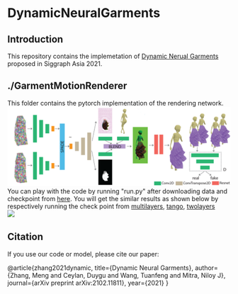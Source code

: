 # DynamicNeuralGarments

## Introduction

This repository contains the implemetation of [Dynamic Nerual Garments](http://geometry.cs.ucl.ac.uk/projects/2021/DynamicNeuralGarments/) proposed in Siggraph Asia 2021.

## ./GarmentMotionRenderer
This folder contains the pytorch implementation of the rendering network.
![](network.png) <br />
You can play with the code by running "run.py" after downloading data and checkpoint from [here](https://drive.google.com/drive/folders/1F-ZGdAiAR1ORiGtYoW87Pq4gMJa70Sfz?usp=sharing). You will get the similar results as shown below by respectively running the check point from [multilayers](https://drive.google.com/drive/folders/1DrQJoUI7gb2N3qOxfM8cOW3iLThZ0vAD?usp=sharing), [tango](https://drive.google.com/drive/folders/1jJaFBwQGstLJBMaj2J93Sw9Y5GsLcvGT?usp=sharing), [twolayers](https://drive.google.com/drive/folders/1jJaFBwQGstLJBMaj2J93Sw9Y5GsLcvGT?usp=sharing) <br />
![](unseen_2.gif)

## Citation
If you use our code or model, please cite our paper:

  @article{zhang2021dynamic,
  title={Dynamic Neural Garments},
  author={Zhang, Meng and Ceylan, Duygu and Wang, Tuanfeng and Mitra, Niloy J},
  journal={arXiv preprint arXiv:2102.11811},
  year={2021}
}
